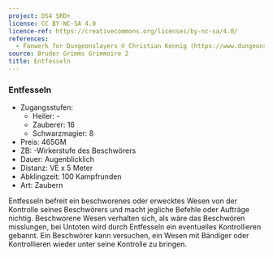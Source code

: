 ```yaml
---
project: DS4 SRD+
license: CC BY-NC-SA 4.0
licence-ref: https://creativecommons.org/licenses/by-nc-sa/4.0/
references: 
  - Fanwerk for Dungeonslayers © Christian Kennig (https://www.dungeonslayers.net/)
source: Bruder Grimms Grimmoire 2
title: Entfesseln
---
```


### Entfesseln

- Zugangsstufen:
  - Heiler: -
  - Zauberer: 16
  - Schwarzmagier: 8
- Preis: 465GM
- ZB: -Wirkerstufe des Beschwörers
- Dauer: Augenblicklich
- Distanz: VE x 5 Meter
- Abklingzeit: 100 Kampfrunden
- Art: Zaubern

Entfesseln befreit ein beschworenes oder erwecktes Wesen von der Kontrolle seines Beschwörers und macht jegliche Befehle oder Aufträge nichtig. Beschworene Wesen verhalten sich, als wäre das Beschwören misslungen, bei Untoten wird durch Entfesseln ein eventuelles Kontrollieren gebannt. Ein Beschwörer kann versuchen, ein Wesen mit Bändiger oder Kontrollieren wieder unter seine Kontrolle zu bringen.

